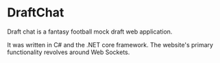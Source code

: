 # DraftChat
Draft chat is a fantasy football mock draft web application.

It was written in C# and the .NET core framework.
The website's primary functionality revolves around Web Sockets. 
